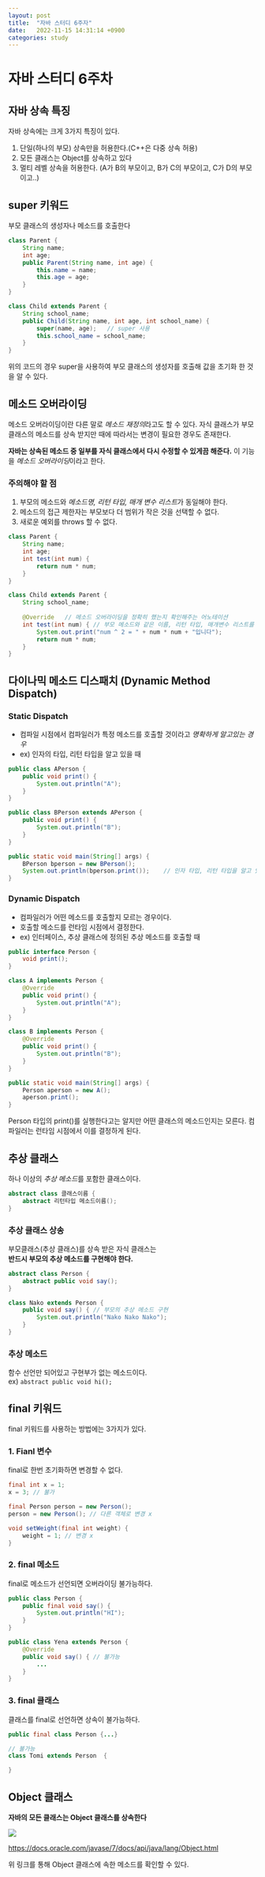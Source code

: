 ```yaml
---
layout: post
title:  "자바 스터디 6주자"
date:   2022-11-15 14:31:14 +0900
categories: study
---
```


# 자바 스터디 6주차

## 자바 상속 특징
자바 상속에는 크게 3가지 특징이 있다.
1. 단일(하나의 부모) 상속만을 허용한다.(C++은 다중 상속 허용)
2. 모든 클래스는 Object를 상속하고 있다
3. 멀티 레벨 상속을 허용한다. (A가 B의 부모이고, B가 C의 부모이고, C가 D의 부모이고..)

## super 키워드

부모 클래스의 생성자나 메소드를 호출한다
```java
class Parent {
    String name;
    int age;
    public Parent(String name, int age) {
        this.name = name;
        this.age = age;
    }
}

class Child extends Parent {
    String school_name;
    public Child(String name, int age, int school_name) {
        super(name, age);   // super 사용
        this.school_name = school_name;
    }
}
```
위의 코드의 경우 super을 사용하여 부모 클래스의 생성자를 호출해 값을 초기화 한 것을 알 수 있다.

## 메소드 오버라이딩
메소드 오버라이딩이란 다른 말로 *메소드 재정의*라고도 할 수 있다.
자식 클래스가 부모 클래스의 메소드를 상속 받지만 때에 따라서는 변경이 필요한 경우도 존재한다.       

**자바는 상속된 메소드 중 일부를 자식 클래스에서 다시 수정할 수 있게끔 해준다.**
이 기능을 *메소드 오버라이딩*이라고 한다.

### 주의해야 할 점
1. 부모의 메소드와 *메소드명, 리턴 타입, 매개 변수 리스트*가 동일해야 한다.
2. 메소드의 접근 제한자는 부모보다 더 범위가 작은 것을 선택할 수 없다.
3. 새로운 예외를 throws 할 수 없다.

```java
class Parent {
    String name;
    int age;
    int test(int num) {
        return num * num;
    }
}

class Child extends Parent {
    String school_name;
    
    @Override   // 메소드 오버라이딩을 정확히 했는지 확인해주는 어노테이션
    int test(int num) { // 부모 메소드와 같은 이름, 리턴 타입, 매개변수 리스트를 가지고 있다
        System.out.print("num ^ 2 = " + num * num + "입니다");
        return num * num;
    }
}
```


## 다이나믹 메소드 디스패치 (Dynamic Method Dispatch)

### Static Dispatch
 * 컴파일 시점에서 컴파일러가 특정 메소드를 호출할 것이라고 *명확하게 알고있는 경우*  
 * ex) 인자의 타입, 리턴 타입을 알고 있을 때
```java
public class APerson {
    public void print() {
        System.out.println("A");
    }
}

public class BPerson extends APerson {
    public void print() {
        System.out.println("B");
    }
}

public static void main(String[] args) {
    BPerson bperson = new BPerson();
    System.out.println(bperson.print());    // 인자 타입, 리턴 타입을 알고 있는 경우
}
```

### Dynamic Dispatch
  * 컴파일러가 어떤 메소드를 호출할지 모르는 경우이다. 
  * 호출할 메소드를 런타임 시점에서 결정한다.
  * ex) 인터페이스, 추상 클래스에 정의된 추상 메소드를 호출할 때

```java
public interface Person {
    void print();
}

class A implements Person {
    @Override
    public void print() {
        System.out.println("A");
    }
}

class B implements Person {
    @Override
    public void print() {
        System.out.println("B");
    }
}

public static void main(String[] args) {
    Person aperson = new A();
    aperson.print();    
}
```
Person 타입의 print()를 실행한다고는 알지만 어떤 클래스의 메소드인지는 모른다.
컴파일러는 런타임 시점에서 이를 결정하게 된다.

## 추상 클래스
하나 이상의 *추상 메소드*를 포함한 클래스이다.

```java
abstract class 클래스이름 {
    abstract 리턴타입 메소드이름();
}
```

### 추상 클래스 상송
부모클래스(추상 클래스)를 상속 받은 자식 클래스는    
**반드시 부모의 추상 메소드를 구현해야 한다.**

```java
abstract class Person {
    abstract public void say();
}

class Nako extends Person {
    public void say() { // 부모의 추상 메소드 구현
        System.out.println("Nako Nako Nako");
    }
}

```

### 추상 메소드
함수 선언만 되어있고 구현부가 없는 메소드이다.   
ex) ```abstract public void hi();```

## final 키워드
final 키워드를 사용하는 방법에는 3가지가 있다.
### 1. Fianl 변수
final로 한번 초기화하면 변경할 수 없다.
```java
final int x = 1;
x = 3; // 불가

final Person person = new Person();
person = new Person(); // 다른 객체로 변경 x

void setWeight(final int weight) {
    weight = 1; // 변경 x
}
```
### 2. final 메소드
final로 메소드가 선언되면 오버라이딩 불가능하다.
```java
public class Person {
    public final void say() {
        System.out.println("HI");
    }
}

public class Yena extends Person {
    @Override
    public void say() { // 불가능
        ...
    }
}
```

### 3. final 클래스
클래스를 final로 선언하면 상속이 불가능하다.
```java
public final class Person {...}

// 불가능
class Tomi extends Person  {

}
```

## Object 클래스
**자바의 모든 클래스는 Object 클래스를 상속한다**   

![](/assets/img/study/Object.jpg)   

https://docs.oracle.com/javase/7/docs/api/java/lang/Object.html

위 링크를 통해 Object 클래스에 속한 메소드를 확인할 수 있다.